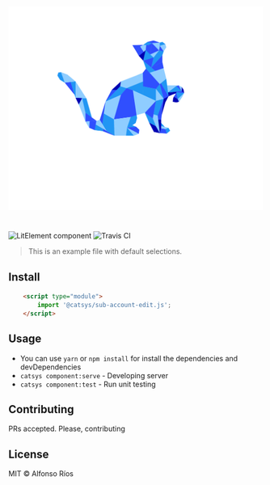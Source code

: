 ![sub-account-edit screenshot](sub-account-edit.svg)
# <sub-account-edit>

![LitElement component](https://img.shields.io/badge/litElement-component-blue.svg)
![Travis CI](https://travis-ci.org/github_username/sub-account-edit.svg?branch=master)

> This is an example file with default selections.

## Install

```html
    <script type="module">
        import '@catsys/sub-account-edit.js';
    </script>
```

## Usage

- You can use `yarn` or `npm install` for install the dependencies and devDependencies
- `catsys component:serve` - Developing server
- `catsys component:test` - Run unit testing

## Contributing

PRs accepted. Please, contributing

## License

MIT © Alfonso Ríos
